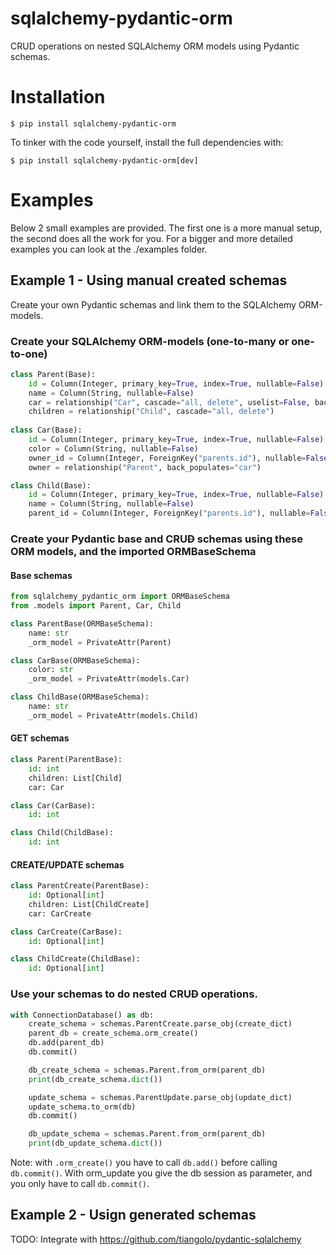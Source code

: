 # sqlalchemy-pydantic-orm
CRUD operations on nested SQLAlchemy ORM models using Pydantic schemas.
# Installation
```shell
$ pip install sqlalchemy-pydantic-orm
```
To tinker with the code yourself, install the full dependencies with:
```shell
$ pip install sqlalchemy-pydantic-orm[dev]
```

# Examples
Below 2 small examples are provided. 
The first one is a more manual setup, the second does all the work for you.
For a bigger and more detailed examples you can look at the ./examples folder.
## Example 1 - Using manual created schemas
Create your own Pydantic schemas and link them to the SQLAlchemy ORM-models.
### Create your SQLAlchemy ORM-models (one-to-many or one-to-one)
```python
class Parent(Base):
    id = Column(Integer, primary_key=True, index=True, nullable=False)
    name = Column(String, nullable=False)
    car = relationship("Car", cascade="all, delete", uselist=False, back_populates="owner")
    children = relationship("Child", cascade="all, delete")
    
class Car(Base):
    id = Column(Integer, primary_key=True, index=True, nullable=False)
    color = Column(String, nullable=False)
    owner_id = Column(Integer, ForeignKey("parents.id"), nullable=False)
    owner = relationship("Parent", back_populates="car")

class Child(Base):
    id = Column(Integer, primary_key=True, index=True, nullable=False)
    name = Column(String, nullable=False)
    parent_id = Column(Integer, ForeignKey("parents.id"), nullable=False)
```
### Create your Pydantic base and CRU~~D~~ schemas using these ORM models, and the imported ORMBaseSchema
#### Base schemas
```python
from sqlalchemy_pydantic_orm import ORMBaseSchema
from .models import Parent, Car, Child

class ParentBase(ORMBaseSchema):
    name: str
    _orm_model = PrivateAttr(Parent)

class CarBase(ORMBaseSchema):
    color: str
    _orm_model = PrivateAttr(models.Car)

class ChildBase(ORMBaseSchema):
    name: str
    _orm_model = PrivateAttr(models.Child)
```
#### GET schemas
```python
class Parent(ParentBase):
    id: int
    children: List[Child]
    car: Car

class Car(CarBase):
    id: int

class Child(ChildBase):
    id: int
```
#### CREATE/UPDATE schemas
```python
class ParentCreate(ParentBase):
    id: Optional[int]
    children: List[ChildCreate]
    car: CarCreate

class CarCreate(CarBase):
    id: Optional[int]

class ChildCreate(ChildBase):
    id: Optional[int]
```
### Use your schemas to do nested CRU~~D~~ operations.
```python
with ConnectionDatabase() as db:
    create_schema = schemas.ParentCreate.parse_obj(create_dict)
    parent_db = create_schema.orm_create()
    db.add(parent_db)
    db.commit()

    db_create_schema = schemas.Parent.from_orm(parent_db)
    print(db_create_schema.dict())

    update_schema = schemas.ParentUpdate.parse_obj(update_dict)
    update_schema.to_orm(db)
    db.commit()

    db_update_schema = schemas.Parent.from_orm(parent_db)
    print(db_update_schema.dict())
```
Note: with `.orm_create()` you have to call `db.add()`
before calling `db.commit()`. 
With orm_update you give the db session as parameter,
and you only have to call `db.commit()`.

## Example 2 - Usign generated schemas
TODO: Integrate with https://github.com/tiangolo/pydantic-sqlalchemy